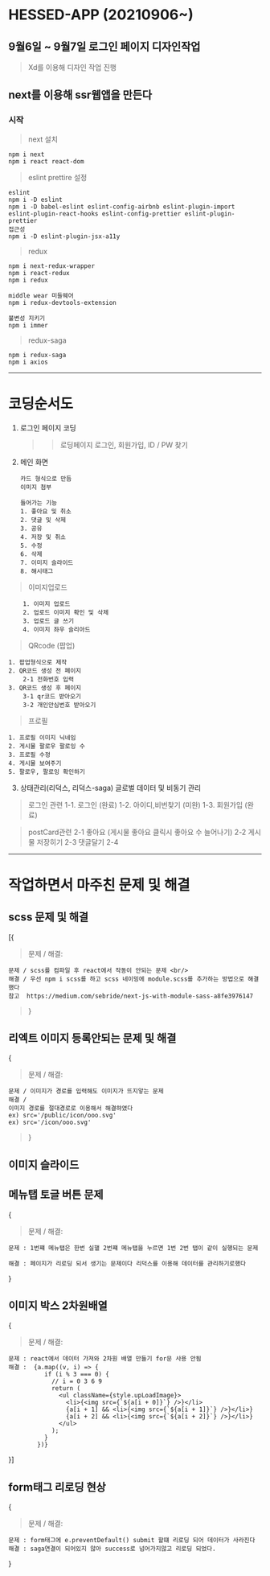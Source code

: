 # HESSED-APP (20210906~)

## 9월6일 ~ 9월7일 로그인 페이지 디자인작업

> Xd를 이용해 디자인 작업 진행

## next를 이용해 ssr웹앱을 만든다

### 시작

> next 설치

    npm i next
    npm i react react-dom

> eslint prettire 설정

    eslint
    npm i -D eslint
    npm i -D babel-eslint eslint-config-airbnb eslint-plugin-import eslint-plugin-react-hooks eslint-config-prettier eslint-plugin-prettier
    접근성
    npm i -D eslint-plugin-jsx-a11y

> redux

    npm i next-redux-wrapper
    npm i react-redux
    npm i redux

    middle wear 미들웨어
    npm i redux-devtools-extension

    불변성 지키기
    npm i immer

> redux-saga

    npm i redux-saga
    npm i axios

---

# 코딩순서도

1.  로그인 페이지 코딩

    > > 로딩페이지
    > > 로그인, 회원가입, ID / PW 찾기

2.  메인 화면

        카드 형식으로 만듬
        이미지 첨부

        들어가는 기능
        1. 좋아요 및 취소
        2. 댓글 및 삭제
        3. 공유
        4. 저장 및 취소
        5. 수정
        6. 삭제
        7. 이미지 슬라이드
        8. 해시태그

> 이미지업로드

        1. 이미지 업로드
        2. 업로드 이미지 확인 및 삭제
        3. 업로드 글 쓰기
        4. 이미지 좌우 슬리아드

> QRcode (팝업)

    1. 팝업형식으로 제작
    2. QR코드 생성 전 페이지
        2-1 전화번호 입력
    3. QR코드 생성 후 페이지
        3-1 qr코드 받아오기
        3-2 개인안심번호 받아오기

> 프로필

    1. 프로필 이미지 닉네임
    2. 게시물 팔로우 팔로잉 수
    3. 프로필 수정
    4. 게시물 보여주기
    5. 팔로우, 팔로잉 확인하기

3. 상태관리(리덕스, 리덕스-saga)
   글로벌 데이터 및 비동기 관리

> 로그인 관련
> 1-1. 로그인 (완료)
> 1-2. 아이디,비번찾기 (미완)
> 1-3. 회원가입 (완료)

> postCard관련
> 2-1 좋아요 (게시물 좋아요 클릭시 좋아요 수 늘어나기)
> 2-2 게시물 저장히기
> 2-3 댓글달기
> 2-4

---

# 작업하면서 마주친 문제 및 해결

## scss 문제 및 해결

[{

> 문제 / 해결:

    문제 / scss를 컴파일 후 react에서 작동이 안되는 문제 <br/>
    해결 / 우선 npm i scss를 하고 scss 네이밍에 module.scss를 추가하는 방법으로 해결했다
    참고  https://medium.com/sebride/next-js-with-module-sass-a8fe3976147

> }

## 리엑트 이미지 등록안되는 문제 및 해결

{

> 문제 / 해결:

    문제 / 이미지가 경로를 입력해도 이미지가 뜨지앟는 문제
    해결 /
    이미지 경로를 절대경로로 이용해서 해결햐였다
    ex) src='/public/icon/ooo.svg'
    ex) src='/icon/ooo.svg'

> }

## 이미지 슬라이드

## 메뉴탭 토글 버튼 문제

{

> 문제 / 해결:

    문제 : 1번쨰 메뉴탭은 한번 실핼 2번쨰 메뉴탭을 누르면 1번 2번 탭이 같이 실행되는 문제

    해결 : 페이지가 리로딩 되서 생기는 문제이다 리덕스를 이용해 데이터를 관리하기로했다

}

<!-- ## 이미지 업로드

{

> 문제 / 해결:

    문제 : 이미지 업로드를 하기위해 input 설정 방법 이해하기

} -->

## 이미지 박스 2차원배열

{

> 문제 / 해결:

    문제 : react에서 데이터 가져와 2차원 배열 만들기 for문 사용 안됨
    해결 :  {a.map((v, i) => {
              if (i % 3 === 0) {
                // i = 0 3 6 9
                return (
                  <ul className={style.upLoadImage}>
                    <li>{<img src={`${a[i + 0]}`} />}</li>
                    {a[i + 1] && <li>{<img src={`${a[i + 1]}`} />}</li>}
                    {a[i + 2] && <li>{<img src={`${a[i + 2]}`} />}</li>}
                  </ul>
                );
              }
            })}

}]

## form태그 리로딩 현상

{

> 문제 / 해결:

    문제 : form태그에 e.preventDefault() submit 할떄 리로딩 되어 데이터가 사라진다
    해결 : saga연결이 되어있지 않아 success로 넘어가지않고 리로딩 되었다.

}
